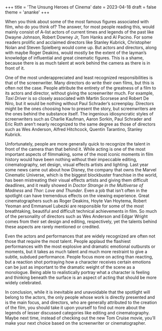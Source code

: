 +++
title = 'The Unsung Heroes of Cinema'
date = 2023-04-18
draft = false
theme = 'ananke'
+++



When you think about some of the most famous figures associated with film, who do you think of? The answer, for most people reading this, would mainly consist of A-list actors of current times and legends of the past like Dwayne Johnson, Robert Downey Jr, Tom Hanks and Al Pacino. For some readers prolific and acclaimed directors like Stanley Kubrick, Christopher Nolan and Steven Spielberg would come up. But actors and directors, along with maybe Roger Deakins, would mostly be the extent of the layman’s knowledge of influential and great cinematic figures. This is a shame, because there is as much talent at work behind the camera as there is in front of it. 

One of the most underappreciated and least recognized responsibilities is that of the screenwriter. Many directors do write their own films, but this is often not the case. People attribute the entirety of the greatness of a film to its actors and director, without giving the screenwriter much. For example, *Taxi Driver* is so closely associated with Martin Scorsese and Robert De Niro, but it would be nothing without Paul Schrader’s screenplay. Directors might be the ones choosing how to present the story, but screenwriters are the ones behind the substance itself. The ingenious idiosyncratic styles of screenwriters such as Charlie Kaufman, Aaron Sorkin, Paul Schrader and Eric Roth aren’t nearly recognized to the same degree as those of directors such as Wes Anderson, Alfred Hitchcock, Quentin Tarantino, Stanley Kubrick.

Unfortunately, people are more generally quick to recognize the talent in front of the camera than that behind it. While acting is one of the most important aspects of filmmaking, some of the most iconic moments in film history would have been nothing without their impeccable editing, cinematography, set design, visual effects artists and lighting. Last year some news came out about how Disney, the company that owns the Marvel Cinematic Universe, which is the biggest blockbuster franchise in the world, has been mistreating their visual effects artists and giving them difficult deadlines, and it really showed in *Doctor Strange in the Multiverse of Madness* and *Thor: Love and Thunder*. Even a job that isn’t often in the spotlight can have tremendous effects on the viewing experience. Great cinematographers such as Roger Deakins, Hoyte Van Hoytema, Robert Yeoman and Emmanuel Lubezki are responsible for some of the most breathtaking, beautiful and difficult technical achievements in film. So much of the personality of directors such as Wes Anderson and Edgar Wright comes from their set design and editing, respectively, yet the talents behind these aspects are rarely mentioned or credited.

Even the actors and performances that are widely recognized are often not those that require the most talent. People applaud the flashiest performances with the most explosive and dramatic emotional outbursts or moments, but it takes as much talent and much more restraint to give a subtle, subdued performance. People focus more on acting than reacting, but a reaction shot portraying how a character receives certain emotions can be just as important to the dramatic weight of the scene as a monologue. Being able to realistically portray what a character is feeling and thinking beneath the surface is an aspect of acting that should be more widely celebrated.

In conclusion, while it is inevitable and unavoidable that the spotlight will belong to the actors, the only people whose work is directly presented and is the main focus, and directors, who are generally attributed to the creation of the film, you should take it upon yourself to find out more about the legends of lesser discussed categories like editing and cinematography. Maybe next time, instead of checking out the new Tom Cruise movie, you’ll make your next choice based on the screenwriter or cinematographer.